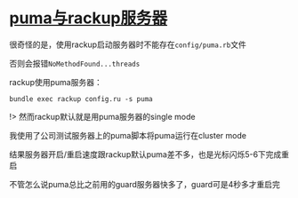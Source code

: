 # [puma与rackup服务器](/2019/12_2/puma_rackup.md)

很奇怪的是，使用rackup启动服务器时不能存在`config/puma.rb`文件

否则会报错`NoMethodFound...threads`

rackup使用puma服务器：

`bundle exec rackup config.ru -s puma`

!> 然而rackup默认就是用puma服务器的single mode

我使用了公司测试服务器上的puma脚本将puma运行在cluster mode

结果服务器开启/重启速度跟rackup默认puma差不多，也是光标闪烁5-6下完成重启

不管怎么说puma总比之前用的guard服务器快多了，guard可是4秒多才重启完
